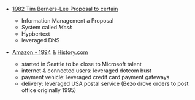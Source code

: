 

- [1982 Tim Berners-Lee Proposal to certain](http://cds.cern.ch/record/1405411/files/ARCH-WWW-4-010.pdf)
  - Information Management a Proposal
  - System called *Mesh*
  - Hypbertext
  - leveraged DNS


- [Amazon - 1994](https://en.wikipedia.org/wiki/Amazon_(company)) & [History.com](https://www.history.com/this-day-in-history/amazon-opens-for-business)
  - started in Seattle to be close to Microsoft talent
  - internet & connected users: leveraged dotcom bust
  - payment vehicle: leveraged credit card payment gateways
  - delivery: leveraged USA postal service (Bezo drove orders to post office originally 1995)
